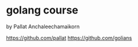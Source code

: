 golang course
=============
by Pallat Anchaleechamaikorn

https://github.com/pallat
https://github.com/golians